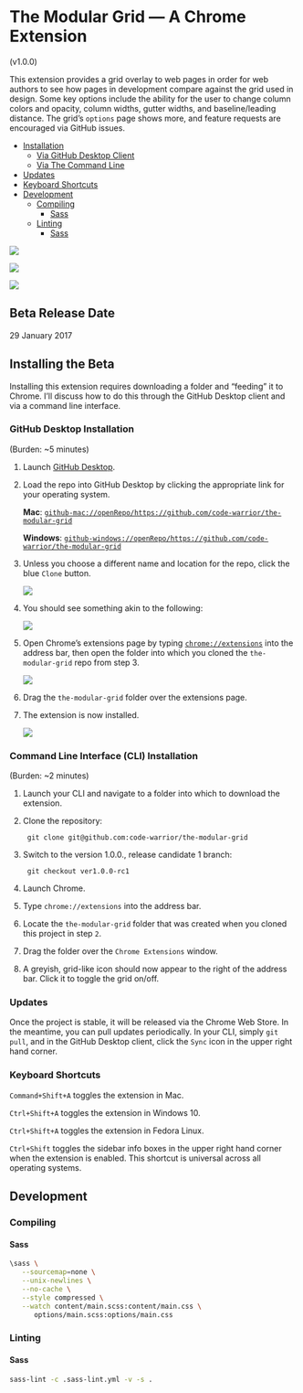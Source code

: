 # The Modular Grid — A Chrome Extension
(v1.0.0)

This extension provides a grid overlay to web pages in order for web authors to see how pages in development compare against the grid used in design. Some key options include the ability for the user to change column colors and opacity, column widths, gutter widths, and baseline/leading distance. The grid’s `options` page shows more, and feature requests are encouraged via GitHub issues.

- [Installation](#installation)
   * [Via GitHub Desktop Client](#github-desktop-installation)
   * [Via The Command Line](#command-line-installation)
- [Updates](#updates)
- [Keyboard Shortcuts](#keyboard-shortcuts)
- [Development](#development)
   * [Compiling](#development--compiling)
      * [Sass](#development--compiling__sass)
   * [Linting](#development--linting)
      * [Sass](#development--linting__sass)

![](img/screenshot--baseline-grid.png)

![](img/screenshot--modular-grid.png)

![](img/screenshot--column-grid.png)

## Beta Release Date
29 January 2017

## <a name="installation">Installing the Beta</a>
Installing this extension requires downloading a folder and “feeding” it to Chrome. I’ll discuss how to do this through the GitHub Desktop client and via a command line interface.

### <a name="github-desktop-installation">GitHub Desktop Installation</a>
(Burden: ~5 minutes)

1. Launch [GitHub Desktop](https://desktop.github.com/).

2. Load the repo into GitHub Desktop by clicking the appropriate link for your operating system.

   **Mac**: [`github-mac://openRepo/https://github.com/code-warrior/the-modular-grid`](github-mac://openRepo/https://github.com/code-warrior/the-modular-grid)

   **Windows**: [`github-windows://openRepo/https://github.com/code-warrior/the-modular-grid`](github-windows://openRepo/https://github.com/code-warrior/the-modular-grid)

3. Unless you choose a different name and location for the repo, click the blue `Clone` button.

      ![](img/saving-repo.png)

4. You should see something akin to the following:

      ![](img/extension-loaded-into-github-desktop.png)

5. Open Chrome’s extensions page by typing [`chrome://extensions`](chrome://extensions) into the address bar, then open the folder into which you cloned the `the-modular-grid` repo from step 3.

      ![](img/folder-and-browser.png)

6. Drag the `the-modular-grid` folder over the extensions page.
7. The extension is now installed.

      ![](img/extension-installed.png)

### <a name="command-line-installation">Command Line Interface (CLI) Installation</a>
(Burden: ~2 minutes)

1. Launch your CLI and navigate to a folder into which to download the extension.
2. Clone the repository:

        git clone git@github.com:code-warrior/the-modular-grid

3. Switch to the version 1.0.0., release candidate 1 branch:

        git checkout ver1.0.0-rc1

4. Launch Chrome.
5. Type `chrome://extensions` into the address bar.
6. Locate the `the-modular-grid` folder that was created when you cloned this project in step `2`.
7. Drag the folder over the `Chrome Extensions` window.
8. A greyish, grid-like icon should now appear to the right of the address bar. Click it to toggle the grid on/off.

### <a name="updates">Updates</a>
Once the project is stable, it will be released via the Chrome Web Store. In the meantime, you can pull updates periodically. In your CLI, simply `git pull`, and in the GitHub Desktop client, click the `Sync` icon in the upper right hand corner.

### <a name="keyboard-shortcuts">Keyboard Shortcuts</a>
`Command+Shift+A` toggles the extension in Mac.

`Ctrl+Shift+A` toggles the extension in Windows 10.

`Ctrl+Shift+A` toggles the extension in Fedora Linux.

`Ctrl+Shift` toggles the sidebar info boxes in the upper right hand corner when the extension is enabled. This shortcut is universal across all operating systems.

## <a name="development">Development</a>

### <a name="development--compiling">Compiling</a>

#### <a name="development--compiling__sass">Sass</a>
````bash
\sass \
   --sourcemap=none \
   --unix-newlines \
   --no-cache \
   --style compressed \
   --watch content/main.scss:content/main.css \
      options/main.scss:options/main.css
````

### <a name="development--linting">Linting</a>

#### <a name="development--linting__sass">Sass</a>
````bash
sass-lint -c .sass-lint.yml -v -s .
````

